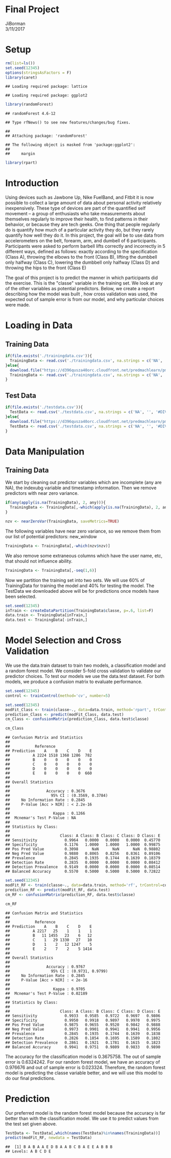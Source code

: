 # Final Project
JiBorman  
3/11/2017  
# Setup

```r
rm(list=ls())
set.seed(12345)
options(stringsAsFactors = F)
library(caret)
```

```
## Loading required package: lattice
```

```
## Loading required package: ggplot2
```

```r
library(randomForest)
```

```
## randomForest 4.6-12
```

```
## Type rfNews() to see new features/changes/bug fixes.
```

```
## 
## Attaching package: 'randomForest'
```

```
## The following object is masked from 'package:ggplot2':
## 
##     margin
```

```r
library(rpart)
```

# Introduction
Using devices such as Jawbone Up, Nike FuelBand, and Fitbit it is now possible to collect a large amount of data about personal activity relatively inexpensively. These type of devices are part of the quantified self movement – a group of enthusiasts who take measurements about themselves regularly to improve their health, to find patterns in their behavior, or because they are tech geeks. One thing that people regularly do is quantify how much of a particular activity they do, but they rarely quantify how well they do it. In this project, the goal will be to use data from accelerometers on the belt, forearm, arm, and dumbell of 6 participants. Participants were asked to perform barbell lifts correctly and incorrectly in 5 different ways, defined as follows: exactly according to the specification (Class A), throwing the elbows to the front (Class B), lifting the dumbbell only halfway (Class C), lowering the dumbbell only halfway (Class D) and throwing the hips to the front (Class E)

The goal of this project is to predict the manner in which participants did the exercise. This is the "classe" variable in the training set. We look at any of the other variables as potential predictors. Below, we create a report describing how the model was built , how cross validation was used, the expected out of sample error is from our model, and why particular choices were made. 

# Loading in Data
## Training Data

```r
if(file.exists('./trainingdata.csv')){
  TrainingData <- read.csv('./trainingdata.csv', na.strings = c('NA', '', '#DIV/0!'))
}else{
  download.file("https://d396qusza40orc.cloudfront.net/predmachlearn/pml-training.csv", dest='./trainingdata.csv')
  TrainingData <- read.csv('./trainingdata.csv', na.strings = c('NA', '', '#DIV/0!'))
}
```

## Test Data

```r
if(file.exists('./testdata.csv')){
  TestData <- read.csv('./testdata.csv', na.strings = c('NA', '', '#DIV/0!'))
}else{
  download.file("https://d396qusza40orc.cloudfront.net/predmachlearn/pml-testing.csv", dest='./testdata.csv')
  TestData <- read.csv('./testdata.csv', na.strings = c('NA', '', '#DIV/0!'))
}
```

# Data Manipulation
## Training Data
We start by cleaning out predictor variables which are incomplete (any are NA), the indexubg variable and timestamp information. Then we remove predictors with near zero variance.

```r
if(any(apply(is.na(TrainingData), 2, any))){
  TrainingData <- TrainingData[,-which(apply(is.na(TrainingData), 2, any))]
}

nzv <- nearZeroVar(TrainingData, saveMetrics=TRUE)
```
The following variables have near zero variance, so we remove them from our list of potential predictors: new_window

```r
TrainingData <- TrainingData[,-which(nzv$nzv)]
```
We also remove some extraneous columns which have the user name, etc, that should not influence ability.

```r
TrainingData <- TrainingData[,-seq(1,6)]
```
Now we partition the training set into two sets. We will use 60% of TrainingData for training the model and 40% for testing the model. The TestData we downloaded above will be for predictions once models have been selected. 

```r
set.seed(12345)
inTrain <- createDataPartition(TrainingData$classe, p=.6, list=F)
data.train <- TrainingData[inTrain,]
data.test <- TrainingData[-inTrain,]
```

# Model Selection and Cross Validation
We use the data.train dataset to train two models, a classification model and a random forest model. We consider 5-fold cross validation to validate our predictor choices. To test our models we use the data.test dataset. For both models, we produce a confusion matrix to evaluate performance.

```r
set.seed(12345)
control <- trainControl(method='cv', number=5)

set.seed(12345)
modFit_Class <- train(classe~., data=data.train, method='rpart', trControl=control)
prediction_Class <- predict(modFit_Class, data.test)
cm_Class <- confusionMatrix(prediction_Class, data.test$classe)

cm_Class
```

```
## Confusion Matrix and Statistics
## 
##           Reference
## Prediction    A    B    C    D    E
##          A 2224 1518 1368 1286  782
##          B    0    0    0    0    0
##          C    0    0    0    0    0
##          D    0    0    0    0    0
##          E    8    0    0    0  660
## 
## Overall Statistics
##                                           
##                Accuracy : 0.3676          
##                  95% CI : (0.3569, 0.3784)
##     No Information Rate : 0.2845          
##     P-Value [Acc > NIR] : < 2.2e-16       
##                                           
##                   Kappa : 0.1266          
##  Mcnemar's Test P-Value : NA              
## 
## Statistics by Class:
## 
##                      Class: A Class: B Class: C Class: D Class: E
## Sensitivity            0.9964   0.0000   0.0000   0.0000  0.45770
## Specificity            0.1176   1.0000   1.0000   1.0000  0.99875
## Pos Pred Value         0.3098      NaN      NaN      NaN  0.98802
## Neg Pred Value         0.9880   0.8065   0.8256   0.8361  0.89106
## Prevalence             0.2845   0.1935   0.1744   0.1639  0.18379
## Detection Rate         0.2835   0.0000   0.0000   0.0000  0.08412
## Detection Prevalence   0.9149   0.0000   0.0000   0.0000  0.08514
## Balanced Accuracy      0.5570   0.5000   0.5000   0.5000  0.72822
```

```r
set.seed(12345)
modFit_RF <- train(classe~., data=data.train, method='rf', trControl=control, ntree=5)
prediction_RF <- predict(modFit_RF, data.test)
cm_RF <- confusionMatrix(prediction_RF, data.test$classe)

cm_RF
```

```
## Confusion Matrix and Statistics
## 
##           Reference
## Prediction    A    B    C    D    E
##          A 2217   25    1    1    1
##          B   11 1455   23    6   12
##          C    1   29 1330   27   10
##          D    1    2   12 1247    5
##          E    2    7    2    5 1414
## 
## Overall Statistics
##                                           
##                Accuracy : 0.9767          
##                  95% CI : (0.9731, 0.9799)
##     No Information Rate : 0.2845          
##     P-Value [Acc > NIR] : < 2e-16         
##                                           
##                   Kappa : 0.9705          
##  Mcnemar's Test P-Value : 0.02189         
## 
## Statistics by Class:
## 
##                      Class: A Class: B Class: C Class: D Class: E
## Sensitivity            0.9933   0.9585   0.9722   0.9697   0.9806
## Specificity            0.9950   0.9918   0.9897   0.9970   0.9975
## Pos Pred Value         0.9875   0.9655   0.9520   0.9842   0.9888
## Neg Pred Value         0.9973   0.9901   0.9941   0.9941   0.9956
## Prevalence             0.2845   0.1935   0.1744   0.1639   0.1838
## Detection Rate         0.2826   0.1854   0.1695   0.1589   0.1802
## Detection Prevalence   0.2861   0.1921   0.1781   0.1615   0.1823
## Balanced Accuracy      0.9941   0.9751   0.9809   0.9833   0.9890
```
The accuracy for the classification model is 0.3675758. The out of sample error is 0.6324242. For our random forest model, we have an accuracy of 0.976676 and out of sample error is 0.023324. Therefore, the random forest model is predicting the classe variable better, and we will use this model to do our final predictions.

# Prediction
Our preferred model is the random forest model because the accuracy is far better than with the classification model. We use it to predict values from the test set given above.

```r
TestData <- TestData[,which(names(TestData)%in%names(TrainingData))]
predict(modFit_RF, newdata = TestData)
```

```
##  [1] B A B A A E D B A A B C B A E E A B B B
## Levels: A B C D E
```
